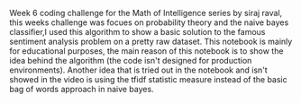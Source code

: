 Week 6 coding challenge for the Math of Intelligence series by siraj raval, this weeks challenge was focues on probability theory and
the naive bayes classifier,I used this algorithm to show a basic solution to the famous sentiment analysis problem on a pretty raw dataset.
This notebook is mainly for educational purposes, the main reason of this notebook is to show the idea behind the algorithm (the code isn't designed for production environments).
Another idea that is tried out in the notebook and isn't showed in the video is using the tfidf statistic measure instead of the basic bag of words approach in naive bayes.